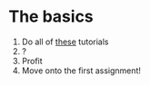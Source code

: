 # The basics

1. Do all of [these](http://learnpython.org/) tutorials 
2. ?
3. Profit
4. Move onto the first assignment!
